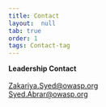 ```yaml
---
title: Contact
layout:  null
tab: true
order: 1
tags: Contact-tag
---
```



<b> Leadership Contact </b><br>
<br>Zakariya.Syed@owasp.org
<br>Syed.Abrar@owasp.org
